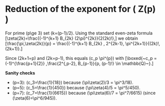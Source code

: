 # Reduction of the exponent for \( Z(p) \)

For prime \(p\ge 3\) set \(k=(p-1)/2\). Using the standard even-zeta formula
\[\zeta(2k)=\frac{(-1)^{k+1} B_{2k} (2\pi)^{2k}}{2(2k)!},\]
we obtain
\[\frac{\pi\,\zeta(2k)}{p}
= \frac{(-1)^{k+1} B_{2k} \, 2^{2k-1}\, \pi^{2k+1}}{(2k)!\,(2k+1)}.\]

Since \(2k+1=p\) and \(2k=p-1\), this equals \(c_p \pi^{p}\) with
\[\boxed{~c_p = (-1)^{\frac{p+1}{2}} \,\frac{2^{\,p-2}\, B_{p-1}}{p\, (p-1)!} \in \mathbb{Q}~}.\]

**Sanity checks**
- \(p=3\): \(c_3=\frac{1}{18}\) because \(\pi\zeta(2)/3 = \pi^3/18\).
- \(p=5\): \(c_5=\frac{1}{450}\) because \(\pi\zeta(4)/5 = \pi^5/450\).
- \(p=7\): \(c_7=\frac{1}{6615}\) because \(\pi\zeta(6)/7 = \pi^7/6615\) (since \(\zeta(6)=\pi^6/945\)).

